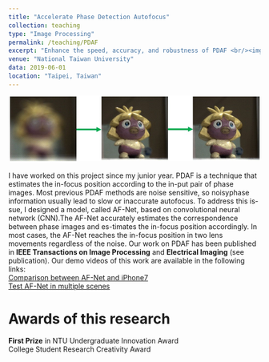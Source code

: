 ```yaml
---
title: "Accelerate Phase Detection Autofocus"
collection: teaching
type: "Image Processing"
permalink: /teaching/PDAF
excerpt: "Enhance the speed, accuracy, and robustness of PDAF <br/><img src='/images/PDAF.jpg' width='600' >"
venue: "National Taiwan University"
data: 2019-06-01
location: "Taipei, Taiwan"
---
```

<img src='/images/PDAF.jpg' width='600' > <br/><br/>
I have worked on this project since my junior year. PDAF is a technique that estimates the in-focus position according to the in-put pair of phase images. Most previous PDAF methods are noise sensitive, so noisyphase information usually lead to slow or inaccurate autofocus.  To address this is-sue, I designed a model, called AF-Net, based on convolutional neural network (CNN).The AF-Net accurately estimates the correspondence between phase images and es-timates the in-focus position accordingly. In most cases, the AF-Net reaches the in-focus position in two lens movements regardless of the noise. Our work on PDAF has been published in **IEEE Transactions on Image Processing** and **Electrical Imaging** (see publication). Our demo videos of this work are available in the following links: <br/>
[Comparison between AF-Net and iPhone7](https://www.youtube.com/watch?v=ApXMDT774aA) <br/>
[Test AF-Net in multiple scenes](https://www.youtube.com/watch?v=9_BJ8C9Q8_k) <br/>



Awards of this research
======
**First Prize** in NTU Undergraduate Innovation Award <br/>
College Student Research Creativity Award
